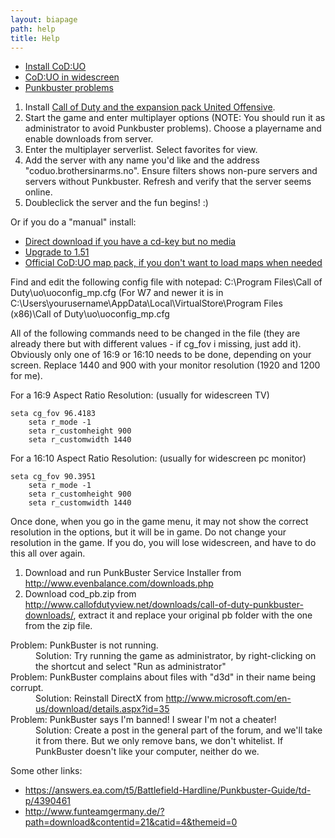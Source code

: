 ```yaml
---
layout: biapage
path: help
title: Help
---
```


<ul class="nav nav-tabs" id="myTab" role="tablist">
  <li class="nav-item">
    <a class="nav-link active" id="install-tab" data-toggle="tab" href="#install" role="tab" aria-controls="install" aria-selected="true">Install CoD:UO</a>
  </li>
  <li class="nav-item">
    <a class="nav-link" id="widescreen-tab" data-toggle="tab" href="#widescreen" role="tab" aria-controls="widescreen" aria-selected="false">CoD:UO in widescreen</a>
  </li>
  <li class="nav-item">
    <a class="nav-link" id="punkbuster-tab" data-toggle="tab" href="#punkbuster" role="tab" aria-controls="punkbuster" aria-selected="false">Punkbuster problems</a>
  </li>
</ul>
<div class="tab-content" id="myTabContent">
  <div class="tab-pane fade show active" id="install" role="tabpanel" aria-labelledby="install-tab">
    <ol>
      <li>Install <a href="https://store.steampowered.com/sub/222/">Call of Duty and the expansion pack United Offensive</a>.</li>
      <li>Start the game and enter multiplayer options (NOTE: You should run it as administrator to avoid Punkbuster problems). Choose a playername and enable downloads from server.</li>
      <li>Enter the multiplayer serverlist. Select favorites for view.</li>
      <li>Add the server with any name you'd like and the address "coduo.brothersinarms.no". Ensure filters shows non-pure servers and servers without Punkbuster. Refresh and verify that the server seems online.</li>
      <li>Doubleclick the server and the fun begins! :)</li>
    </ol>
    <p>Or if you do a "manual" install:</p>
    <ul>
      <li><a href="http://thepiratebay.org/torrent/5943445">Direct download if you have a cd-key but no media</a></li>
      <li><a href="http://callofduty.filefront.com/file/Call_of_Duty_United_Offensive_151_Patch;36116">Upgrade to 1.51</a></li>
      <li><a href="http://www.gamefront.com/files/CoD_United_Offensive_Map_Pack/;3771736;;/fileinfo.html">Official CoD:UO map pack, if you don't want to load maps when needed</a></li>
    </ul>
  </div>
  <div class="tab-pane fade" id="widescreen" role="tabpanel" aria-labelledby="widescreen-tab">
    <p>Find and edit the following config file with notepad: C:\Program Files\Call of Duty\uo\uoconfig_mp.cfg
    (For W7 and newer it is in C:\Users\yourusername\AppData\Local\VirtualStore\Program Files (x86)\Call of Duty\uo\uoconfig_mp.cfg</p>
    <p>All of the following commands need to be changed in the file (they are already there but with different values - if cg_fov i missing, just add it). Obviously only one of 16:9 or 16:10 needs to be done, depending on your screen. Replace 1440 and 900 with your monitor resolution (1920 and 1200 for me).</p>
    <p>For a 16:9 Aspect Ratio Resolution: (usually for widescreen TV)</p>
    <code><pre>seta cg_fov 96.4183
    seta r_mode -1
    seta r_customheight 900
    seta r_customwidth 1440</pre></code>
    <p>For a 16:10 Aspect Ratio Resolution: (usually for widescreen pc monitor)</p>
    <code><pre>seta cg_fov 90.3951
    seta r_mode -1
    seta r_customheight 900
    seta r_customwidth 1440</pre></code>
    <p>Once done, when you go in the game menu, it may not show the correct resolution in the options, but it will be in game. Do not change your resolution in the game. If you do, you will lose widescreen, and have to do this all over again.</p>
  </div>
  <div class="tab-pane fade" id="punkbuster" role="tabpanel" aria-labelledby="punkbuster-tab">
    <ol>
      <li>Download and run PunkBuster Service Installer from <a href="http://www.evenbalance.com/downloads.php">http://www.evenbalance.com/downloads.php</a></li>
      <li>Download cod_pb.zip from <a href="http://www.callofdutyview.net/downloads/call-of-duty-punkbuster-downloads/">http://www.callofdutyview.net/downloads/call-of-duty-punkbuster-downloads/</a>, extract it and replace your original pb folder with the one from the zip file.</li>
    </ol>
    <dl>
      <dt>Problem: PunkBuster is not running.</dt>
      <dd>Solution: Try running the game as administrator, by right-clicking on the shortcut and select "Run as administrator"</dd>
      <dt>Problem: PunkBuster complains about files with "d3d" in their name being corrupt.</dt>
      <dd>Solution: Reinstall DirectX from <a href="http://www.microsoft.com/en-us/download/details.aspx?id=35">http://www.microsoft.com/en-us/download/details.aspx?id=35</a></dd>
      <dt>Problem: PunkBuster says I'm banned! I swear I'm not a cheater!</dt>
      <dd>Solution: Create a post in the general part of the forum, and we'll take it from there. But we only remove bans, we don't whitelist. If PunkBuster doesn't like your computer, neither do we.</dd>
    </dl>
    <p>Some other links:</p>
    <ul>
      <li><a href="https://answers.ea.com/t5/Battlefield-Hardline/Punkbuster-Guide/td-p/4390461">https://answers.ea.com/t5/Battlefield-Hardline/Punkbuster-Guide/td-p/4390461</a></li>
      <li><a href="http://www.funteamgermany.de/?path=download&contentid=21&catid=4&themeid=0">http://www.funteamgermany.de/?path=download&contentid=21&catid=4&themeid=0</a></li>
    </ul>
  </div>
</div>

